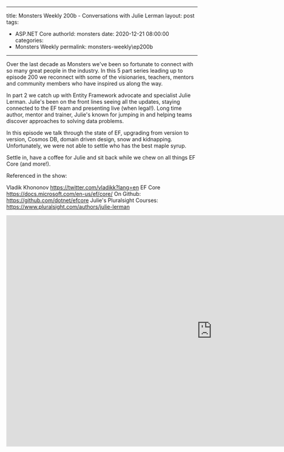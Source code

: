 
---
title: Monsters Weekly 200b -  Conversations with Julie Lerman
layout: post
tags: 
  - ASP.NET Core
authorId: monsters
date: 2020-12-21 08:00:00
categories:
  - Monsters Weekly
permalink: monsters-weekly\ep200b
---

Over the last decade as Monsters we've been so fortunate to connect with so many great people in the industry. In this 5 part series leading up to episode 200 we reconnect with some of the visionaries, teachers, mentors and community members who have inspired us along the way.

In part 2 we catch up with Entity Framework advocate and specialist Julie Lerman. Julie's been on the front lines seeing all the updates, staying connected to the EF team and presenting live (when legal!). Long time author, mentor and trainer, Julie's known for jumping in and helping teams discover approaches to solving data problems.

In this episode we talk through the state of EF, upgrading from version to version, Cosmos DB, domain driven design, snow and kidnapping. Unfortunately, we were not able to settle who has the best maple syrup.

Settle in, have a coffee for Julie and sit back while we chew on all things EF Core (and more!).

Referenced in the show:

Vladik Khononov https://twitter.com/vladikk?lang=en
EF Core https://docs.microsoft.com/en-us/ef/core/
On Github: https://github.com/dotnet/efcore
Julie's Pluralsight Courses: https://www.pluralsight.com/authors/julie-lerman

<iframe width="1084" height="610" src="https://www.youtube.com/embed/fxTl84zg7zY" frameborder="0" allow="accelerometer; autoplay; encrypted-media; gyroscope; picture-in-picture" allowfullscreen></iframe>
